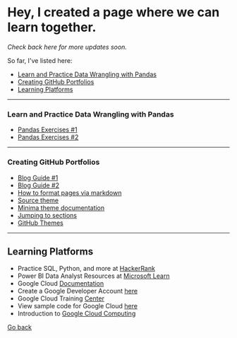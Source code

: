 # Hey, I created a page where we can learn together.
_Check back here for more updates soon._

So far, I've listed here:
- [Learn and Practice Data Wrangling with Pandas](#learn-and-practice-data-wrangling-with-pandas)
- [Creating GitHub Portfolios](#creating-github-portfolios)
- [Learning Platforms](#learning-platforms)

* * * 
### Learn and Practice Data Wrangling with Pandas
- [Pandas Exercises #1](https://github.com/guipsamora/pandas_exercises/)
- [Pandas Exercises #2](https://github.com/TomAugspurger/effective-pandas/)

* * * 
### Creating GitHub Portfolios
- [Blog Guide #1](https://medium.com/@evanca/set-up-your-portfolio-website-in-less-than-10-minutes-with-github-pages-d0efa8ff56fd/)
- [Blog Guide #2](https://medium.com/the-data-entrepreneurs/how-to-make-a-free-data-science-portfolio-website-with-github-pages-aa1e4965e155/)
- [How to format pages via markdown](https://docs.github.com/en/get-started/writing-on-github/getting-started-with-writing-and-formatting-on-github/basic-writing-and-formatting-syntax)
- [Source theme](https://github.com/jekyll/minima)
- [Minima theme documentation](https://github.com/pages-themes/minimal/tree/master)
- [Jumping to sections](https://gist.github.com/asabaylus/3071099)
- [GitHub Themes](https://pages.github.com/themes/)

* * * 
## Learning Platforms
- Practice SQL, Python, and more at [HackerRank](https://www.hackerrank.com/)
- Power BI Data Analyst Resources at [Microsoft Learn](https://learn.microsoft.com/en-us/plans/y2wkt5z4do381m)
- Google Cloud [Documentation](https://cloud.google.com/docs/?_gl=1*8sukj4*_up*MQ..&gclid=Cj0KCQiAr7C6BhDRARIsAOUKifj5pCSpFNS75z_1q1QMWBeKzbQvQVm57yQkYDWUtnsWq1HT7CLJ3WkaAm5cEALw_wcB&gclsrc=aw.ds)
- Create a Google Developer Account [here](https://developers.google.com/)
- Google Cloud Training [Center](https://cloud.google.com/learn/training/?_gl=1*8sukj4*_up*MQ..&gclid=Cj0KCQiAr7C6BhDRARIsAOUKifj5pCSpFNS75z_1q1QMWBeKzbQvQVm57yQkYDWUtnsWq1HT7CLJ3WkaAm5cEALw_wcB&gclsrc=aw.ds)
- View sample code for Google Cloud [here](https://cloud.google.com/docs/samples?_gl=1*8sukj4*_up*MQ..&gclid=Cj0KCQiAr7C6BhDRARIsAOUKifj5pCSpFNS75z_1q1QMWBeKzbQvQVm57yQkYDWUtnsWq1HT7CLJ3WkaAm5cEALw_wcB&gclsrc=aw.ds)
- Introduction to [Google Cloud Computing](https://cloud.google.com/discover/?_gl=1*8sukj4*_up*MQ..&gclid=Cj0KCQiAr7C6BhDRARIsAOUKifj5pCSpFNS75z_1q1QMWBeKzbQvQVm57yQkYDWUtnsWq1HT7CLJ3WkaAm5cEALw_wcB&gclsrc=aw.ds)

  
[Go back](./)
